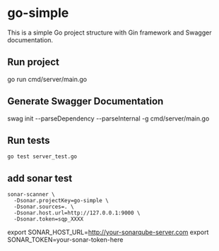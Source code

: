 # go-simple

This is a simple Go project structure with Gin framework and Swagger documentation.

## Run project

go run cmd/server/main.go

## Generate Swagger Documentation

swag init --parseDependency --parseInternal -g cmd/server/main.go



## Run tests

```
go test server_test.go

```


## add sonar test

```
sonar-scanner \
  -Dsonar.projectKey=go-simple \
  -Dsonar.sources=. \
  -Dsonar.host.url=http://127.0.0.1:9000 \
  -Dsonar.token=sqp_XXXX
```

export SONAR_HOST_URL=http://your-sonarqube-server.com
export SONAR_TOKEN=your-sonar-token-here

